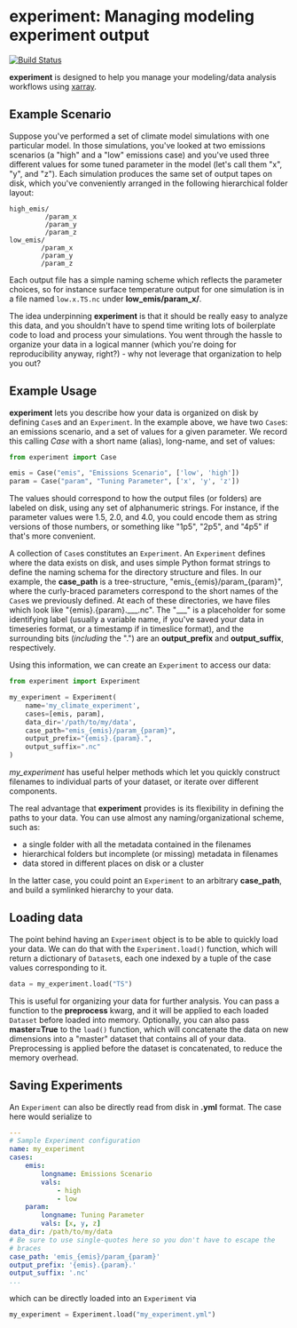 # experiment: Managing modeling experiment output

[![Build Status](https://travis-ci.org/darothen/experiment.svg?branch=master)](https://travis-ci.org/darothen/experiment)

**experiment** is designed to help you manage your modeling/data analysis workflows using [xarray][].

[xarray]: http://xarray.pydata.org/en/stable/

## Example Scenario

Suppose you've performed a set of climate model simulations with one particular model. In those simulations, you've looked at two emissions scenarios (a "high" and a "low" emissions case) and you've used three different values for some tuned parameter in the model (let's call them "x", "y", and "z"). Each simulation produces the same set of output tapes on disk, which you've conveniently arranged in the following hierarchical folder layout:

```
high_emis/
         /param_x
         /param_y
         /param_z
low_emis/
        /param_x
        /param_y
        /param_z
```

Each output file has a simple naming scheme which reflects the parameter choices, so for instance surface temperature output for one simulation is in a file named `low.x.TS.nc` under **low_emis/param_x/**.

The idea underpinning **experiment** is that it should be really easy to analyze this data, and you shouldn't have to spend time writing lots of boilerplate code to load and process your simulations. You went through the hassle to organize your data in a logical manner (which you're doing for reproducibility anyway, right?) - why not leverage that organization to help you out?

## Example Usage

**experiment** lets you describe how your data is organized on disk by defining `Case`s and an `Experiment`. In the example above, we have two `Case`s: an emissions scenario, and a set of values for a given parameter. We record this calling *Case* with a short name (alias), long-name, and set of values:

``` python
from experiment import Case

emis = Case("emis", "Emissions Scenario", ['low', 'high'])
param = Case("param", "Tuning Parameter", ['x', 'y', 'z'])
```

The values should correspond to how the output files (or folders) are labeled on disk, using any set of alphanumeric strings. For instance, if the parameter values were 1.5, 2.0, and 4.0, you could encode them as string versions of those numbers, or something like "1p5", "2p5", and "4p5" if that's more convenient.

A collection of `Case`s constitutes an `Experiment`. An `Experiment` defines where the data exists on disk, and uses simple Python format strings to define the naming schema for the directory structure and files. In our example, the **case_path** is a tree-structure, "emis_{emis}/param_{param}", where the curly-braced parameters correspond to the short names of the `Case`s we previously defined. At each of these directories, we have files which look like "{emis}.{param}.\_\_\_.nc". The "\_\_\_" is a placeholder for some identifying label (usually a variable name, if you've saved your data in timeseries format, or a timestamp if in timeslice format), and the surrounding bits (*including* the ".") are an **output_prefix** and **output_suffix**, respectively.

Using this information, we can create an `Experiment` to access our data:

``` python
from experiment import Experiment

my_experiment = Experiment(
    name='my_climate_experiment',
    cases=[emis, param],
    data_dir='/path/to/my/data',
    case_path="emis_{emis}/param_{param}",
    output_prefix="{emis}.{param}.",
    output_suffix=".nc"
)
```

*my_experiment* has useful helper methods which let you quickly construct filenames to individual parts of your dataset, or iterate over different components.

The real advantage that **experiment** provides is its flexibility in defining the paths to your data. You can use almost any naming/organizational scheme, such as:

- a single folder with all the metadata contained in the filenames
- hierarchical folders but incomplete (or missing) metadata in filenames
- data stored in different places on disk or a cluster

In the latter case, you could point an `Experiment` to an arbitrary **case_path**, and build a symlinked hierarchy to your data.

## Loading data

The point behind having an `Experiment` object is to be able to quickly load your data. We can do that with the `Experiment.load()` function, which will return a dictionary of `Dataset`s, each one indexed by a tuple of the case values corresponding to it.

``` python
data = my_experiment.load("TS")
```

This is useful for organizing your data for further analysis. You can pass a function to the **preprocess** kwarg, and it will be applied to each loaded `Dataset` before loaded into memory. Optionally, you can also pass **master=True** to the `load()` function, which will concatenate the data on new dimensions into a "master" dataset that contains all of your data. Preprocessing is applied before the dataset is concatenated, to reduce the memory overhead.

## Saving Experiments

An `Experiment` can also be directly read from disk in **.yml** format. The case here would serialize to

``` yaml
---
# Sample Experiment configuration
name: my_experiment
cases:
    emis:
        longname: Emissions Scenario
        vals:
            - high
            - low
    param:
        longname: Tuning Parameter
        vals: [x, y, z]
data_dir: /path/to/my/data
# Be sure to use single-quotes here so you don't have to escape the
# braces
case_path: 'emis_{emis}/param_{param}'
output_prefix: '{emis}.{param}.'
output_suffix: '.nc'
...
```

which can be directly loaded into an `Experiment` via

``` python
my_experiment = Experiment.load("my_experiment.yml")
```
